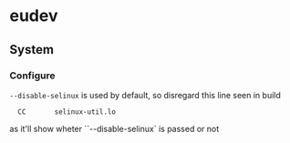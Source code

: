 # eudev
## System
### Configure
`--disable-selinux` is used by default, so disregard this line seen in build

```
  CC       selinux-util.lo
```

as it'll show wheter ``--disable-selinux` is passed or not
